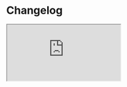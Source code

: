 # Changelog <a href="https://www.eblasoft.com.tr/espocrm-extension-page/welcome-user-on-navbar" target="_blank" id="ext-version" data-id="63495a03a32782774"></a>

<iframe src="https://crm.eblasoft.com.tr/?entryPoint=changeLog&exId=63495a03a32782774" allowfullscreen></iframe>